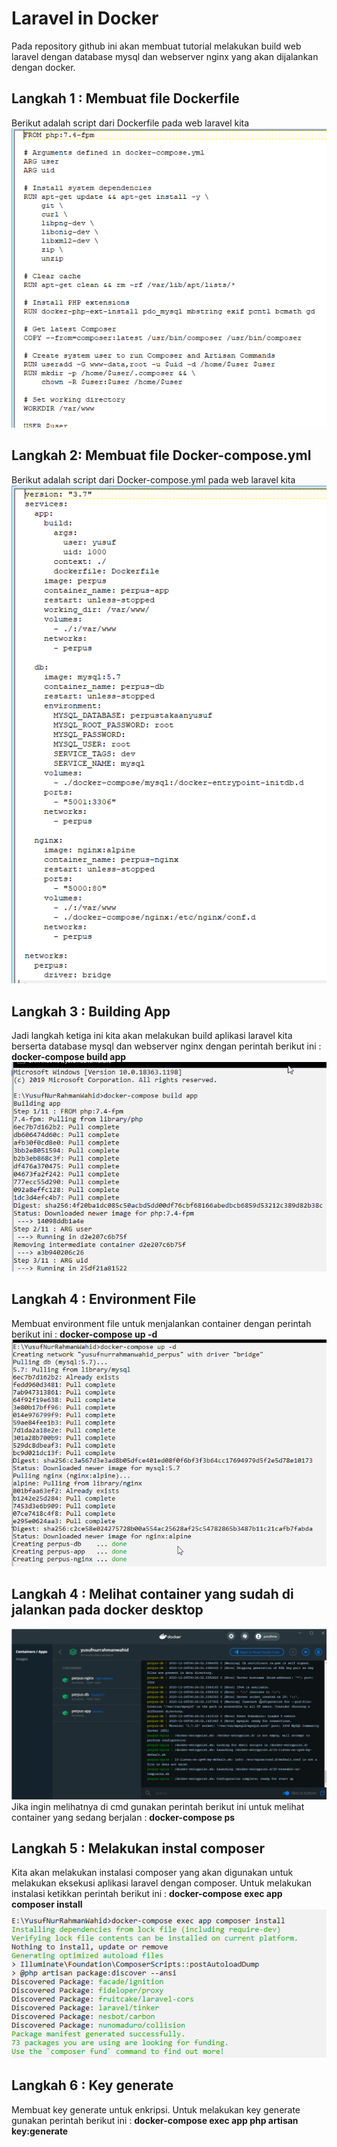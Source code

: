 # Laravel in Docker
Pada repository github ini akan membuat tutorial melakukan build web laravel dengan database mysql dan webserver nginx yang akan dijalankan dengan docker.
<h2>Langkah 1 : Membuat file Dockerfile</h2>
Berikut adalah script dari Dockerfile pada web laravel kita
<img src="https://github.com/yusufnrw13/LaravelinDocker/blob/master/Screenshot_8.png"/>
<h2>Langkah 2: Membuat file Docker-compose.yml</h2>
Berikut adalah script dari Docker-compose.yml pada web laravel kita
<img src="https://github.com/yusufnrw13/LaravelinDocker/blob/master/Screenshot_9.png"/>
<h2>Langkah 3 : Building App</h2>
Jadi langkah ketiga ini kita akan melakukan build aplikasi laravel kita berserta database mysql dan webserver nginx dengan perintah berikut ini :
<b>docker-compose build app</b>
<img src="https://github.com/yusufnrw13/LaravelinDocker/blob/master/Screenshot_1.png" />
<h2>Langkah 4 : Environment File</h2>
Membuat environment file untuk menjalankan container dengan perintah berikut ini :
<b>docker-compose up -d</b>
<img src="https://github.com/yusufnrw13/LaravelinDocker/blob/master/Screenshot_2.png"/>
<h2>Langkah 4 : Melihat container yang sudah di jalankan pada docker desktop</h2>
<img src="https://github.com/yusufnrw13/LaravelinDocker/blob/master/Screenshot_4.png"/>
Jika ingin melihatnya di cmd gunakan perintah berikut ini untuk melihat container yang sedang berjalan :
<b>docker-compose ps</b>
<h2>Langkah 5 : Melakukan instal composer</h2>
Kita akan melakukan instalasi composer yang akan digunakan untuk melakukan eksekusi aplikasi laravel dengan composer. Untuk melakukan instalasi ketikkan perintah berikut ini :
<b>docker-compose exec app composer install</b>
<img src="https://github.com/yusufnrw13/LaravelinDocker/blob/master/Screenshot_6.png"/>
<h2>Langkah 6 : Key generate</h2>
Membuat key generate untuk enkripsi. Untuk melakukan key generate gunakan perintah berikut ini :
<b>docker-compose exec app php artisan key:generate</b>
